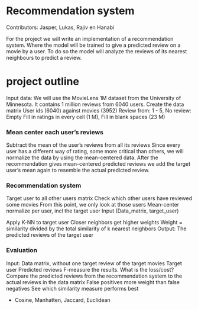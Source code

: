 # Recommendation system

Contributors: Jasper, Lukas, Rajiv en Hanabi

For the project we will write an implementation of a recommendation system. Where the model will be trained to give a predicted review on a movie by a user. To do so the model will analyze the reviews of its nearest neighbours to predict a review. 

# project outline
Input data: We will use the MovieLens 1M dataset from the University of Minnesota. It contains 1 million reviews from 6040 users.
Create the data matrix 
User ids (6040)  against movies (3952)
Review from: 1 - 5, No review:  Empty
Fill in ratings in every cell (1 M), Fill in blank spaces (23 M)
### Mean center each user’s reviews
Subtract the mean of the user’s reviews from all its reviews
Since every user has a different way of rating, some more critical than others, we will normalize the data by using the mean-centered data. 
After the recommendation gives mean-centered predicted reviews we add the target user’s mean again to resemble the actual predicted review.
### Recommendation system
Target user to all other users matrix
Check which other users have reviewed some movies
From this point, we only look at those users
Mean-center normalize per user, incl the target user
Input (Data_matrix, target_user)

Apply K-NN to target user
Closer neighbors get higher weights
Weight = similarity divided by the total similarity of k nearest neighbors
Output: The predicted reviews of the target user

### Evaluation
Input: Data matrix, without one target review of the target movies
Target user
Predicted reviews
F-measure the results. What is the loss/cost?
Compare the predicted reviews from the recommendation system to the actual reviews in the data matrix
False positives more weight than false negatives
See which similarity measure performs best
- Cosine, Manhatten, Jaccard, Euclidean
